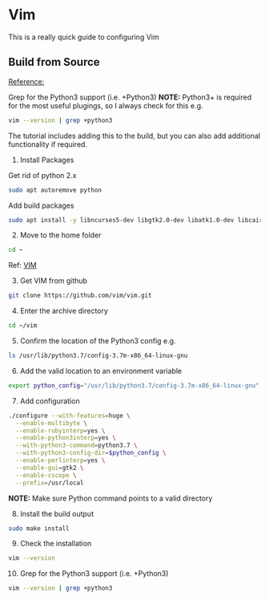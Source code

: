 # Vim

This is a really quick guide to configuring Vim

## Build from Source

[Reference:](https://github.com/ycm-core/YouCompleteMe/wiki/Building-Vim-from-source)


Grep for the Python3 support (i.e. +Python3)
__NOTE:__ Python3+ is required for the most useful plugings, so I always check for this e.g.

```bash
vim --version | grep +python3
```
The tutorial includes adding this to the build, but you can also add additional functionality if required.

1. Install Packages

Get rid of python 2.x

```bash
sudo apt autoremove python
```

Add build packages
```bash
sudo apt install -y libncurses5-dev libgtk2.0-dev libatk1.0-dev libcairo2-dev libx11-dev libxpm-dev libxt-dev python3-dev ruby-dev lua5.1 liblua5.1-0-dev libperl-dev git
```

2. Move to the home folder
```bash
cd ~
```

Ref: [VIM](https://www.vim.org/git.php)

3. Get VIM from github
```bash
git clone https://github.com/vim/vim.git
```

4. Enter the archive directory
```bash
cd ~/vim
```

5. Confirm the location of the Python3 config e.g.

```bash
ls /usr/lib/python3.7/config-3.7m-x86_64-linux-gnu
```

6. Add the valid location to an environment variable
```bash
export python_config="/usr/lib/python3.7/config-3.7m-x86_64-linux-gnu"
```

7. Add configuration
```bash
./configure --with-features=huge \
  --enable-multibyte \
  --enable-rubyinterp=yes \
  --enable-python3interp=yes \
  --with-python3-command=python3.7 \
  --with-python3-config-dir=$python_config \
  --enable-perlinterp=yes \
  --enable-gui=gtk2 \
  --enable-cscope \
  --prefix=/usr/local
```

__NOTE:__ Make sure Python command points to a valid directory

8. Install the build output

```bash
sudo make install
```

9. Check the installation
```bash
vim --version
```

10. Grep for the Python3 support (i.e. +Python3)

```bash
vim --version | grep +python3
```
